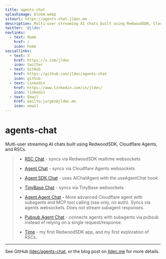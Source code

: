 ```yaml
---
title: agents-chat
splashimage: bloem.webp
siteurl: https://agents-chat.jldec.me
description: Multi-user streaming AI chats built using RedwoodSDK, Cloudflare Agents, and RSCs.
twitter: '@jldec'
navlinks:
  - text: Home
    href: /
    icon: home
sociallinks:
  - text: X
    href: https://x.com/jldec
    icon: twitter
  - text: GitHub
    href: https://github.com/jldec/agents-chat
    icon: github
  - text: Linkedin
    href: https://www.linkedin.com/in/jldec/
    icon: linkedin
  - text: Email
    href: mailto:jurgen@jldec.me
    icon: email
---
```


# agents-chat
Multi-user streaming AI chats built using RedwoodSDK, Cloudflare Agents, and RSCs.

> - [RSC Chat](/chat-rsc) - syncs via RedwoodSDK realtime websockets
>
> - [Agent Chat](/chat-agent) - syncs via Cloudflare Agents websockets
>
> - [Agent SDK Chat](/chat-agent-sdk) - uses AIChatAgent with the useAgentChat hook
>
> - [TinyBase Chat](/chat-tinybase) - syncs via TinyBase websockets
>
> - [Agent Agent Chat](/chat-agent-agent) - More advanced Cloudflare agent with subagents and MCP tool calling (sse only, no auth). Syncs via agents websockets. Does not stream subagent responses.
>
> - [Pubsub Agent Chat](/chat-agent-pubsub) - connects agents with subagents via pubsub instead of relying on a single request/response.
>
> - [Time](/time) - my first RedwoodSDK app, and my first exploration of RSCs.

---

See GitHub [jldec/agents-chat](https://github.com/jldec/agents-chat), or the blog post on [jldec.me](https://jldec.me/blog/multi-user-ai-chat-with-redwoodsdk-rsc-and-cloudflare-agents) for more details.
